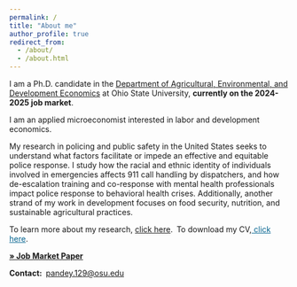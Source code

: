 ```yaml
---
permalink: /
title: "About me"
author_profile: true
redirect_from: 
  - /about/
  - /about.html
---
```

I am a Ph.D. candidate in the [Department of Agricultural, Environmental, and Development Economics](https://aede.osu.edu/home "Department of Agricultural, Environmental, and Development Economics") at Ohio State University, **currently on the 2024-2025 job market**. 

I am an applied microeconomist interested in labor and development economics. 

My research in policing and public safety in the United States seeks to understand what factors facilitate or impede an effective and equitable police response. I study how the racial and ethnic identity of individuals involved in emergencies affects 911 call handling by dispatchers, and how de-escalation training and co-response with mental health professionals impact police response to behavioral health crises. Additionally, another strand of my work in development focuses on food security, nutrition, and sustainable agricultural practices. 

To learn more about my research, [click here](/publication_final/).&ensp;To download my CV,<a style="color:#046490;" href="/files/CV/Shinjini_CV.pdf"> click here</a>.    

[**&#187; Job Market Paper**](/files/JMP/JMP_Shinjini.pdf)

**Contact:**&ensp;pandey.129@osu.edu 

